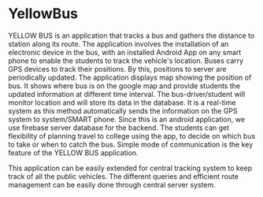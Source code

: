# YellowBus

YELLOW BUS is an application that tracks a bus and gathers the distance to station along its route. The application involves the installation of an electronic device in the bus, with an installed Android App on any smart phone to enable the students to track the vehicle's location. Buses carry GPS devices to track their positions. By this, positions to server are periodically updated. The application displays map showing the position of bus. It shows where bus is on the google map and provide students the updated information at different time interval. The bus-driver/student will monitor location and will store its data in the database. It is a real-time system as this method automatically sends the information on the GPS system to system/SMART phone. Since this is an android application, we use firebase server database for the backend. The students can get flexibility of planning travel to college using the app, to decide on which bus to take or when to catch the bus. Simple mode of communication is the key feature of the YELLOW BUS application. 

This application can be easily extended for central tracking system to keep track of all the public vehicles. The different queries and efficient route management can be easily done through central server system. 
